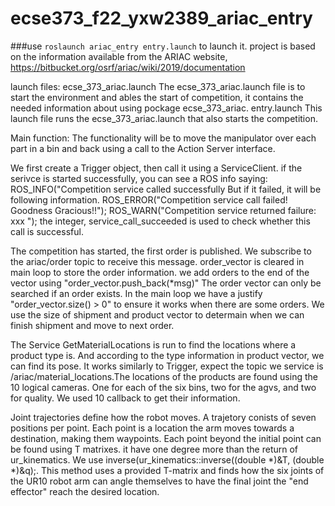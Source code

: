 # ecse373_f22_yxw2389_ariac_entry
###use `roslaunch ariac_entry entry.launch` to launch it.
project is based on the information available from the ARIAC website, https://bitbucket.org/osrf/ariac/wiki/2019/documentation

launch files:
ecse_373_ariac.launch
The ecse_373_ariac.launch file is to start the environment and ables the start of competition, it contains the needed information about using pockage ecse_373_ariac.
entry.launch
This launch file runs the ecse_373_ariac.launch that also starts the competition.

Main function:
The functionality will be to move the manipulator over each part in a bin and back using a call to the Action Server interface.

We first create a Trigger object, then call it using a ServiceClient. if the serivce is started successfully, you  can see a ROS info saying:
ROS_INFO("Competition service called successfully
But if it failed, it will be following information.
ROS_ERROR("Competition service call failed! Goodness Gracious!!");
ROS_WARN("Competition service returned failure:  xxx ");
the integer, service_call_succeeded is used to check whether this call is successful.

The competition has started, the first order is published. 
We subscribe to the ariac/order topic to receive this message. order_vector is cleared in main loop to store the order information.
we add orders to the end of the vector using "order_vector.push_back(*msg)"
The order vector can only be searched if an order exists. In the main loop we have a justify "order_vector.size() > 0" to ensure it works when there are some orders.
We use  the size of shipment and product vector to determain when we can finish shipment and move to next order.

The Service GetMaterialLocations is run to find the locations where a product type is. And according to the type information in product vector, we can find its pose.
 It works similarly to Trigger, expect the topic we service is /ariac/material_locations.The locations of the products are found using the 10 logical cameras. 
One for each of the six bins, two for the agvs, and two for quality. We used 10 callback to get their information.

Joint trajectories define how the robot moves. A trajetory conists of seven positions per point.
 Each point is a location the arm moves towards a destination, making them waypoints. 
Each point beyond the initial point can be found using T matrixes.
it have one degree more than the return of ur_kinematics.
We  use inverse(ur_kinematics::inverse((double *)&T, (double *)&q);. 
This method uses a provided T-matrix and finds how the six joints of the UR10 robot arm can angle themselves to have the final joint
the "end effector" reach the desired location. 


